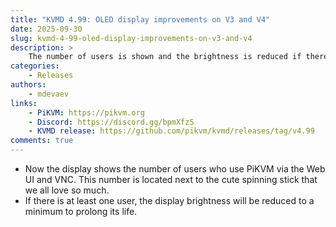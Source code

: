 ```yaml
---
title: "KVMD 4.99: OLED display improvements on V3 and V4"
date: 2025-09-30
slug: kvmd-4-99-oled-display-improvements-on-v3-and-v4
description: >
    The number of users is shown and the brightness is reduced if there is at least one to prolong the life of the screen
categories:
    - Releases
authors:
    - mdevaev
links:
    - PiKVM: https://pikvm.org
    - Discord: https://discord.gg/bpmXfz5
    - KVMD release: https://github.com/pikvm/kvmd/releases/tag/v4.99
comments: true
---
```


* Now the display shows the number of users who use PiKVM via the Web UI and VNC. This number is located next to the cute spinning stick that we all love so much.
* If there is at least one user, the display brightness will be reduced to a minimum to prolong its life.

